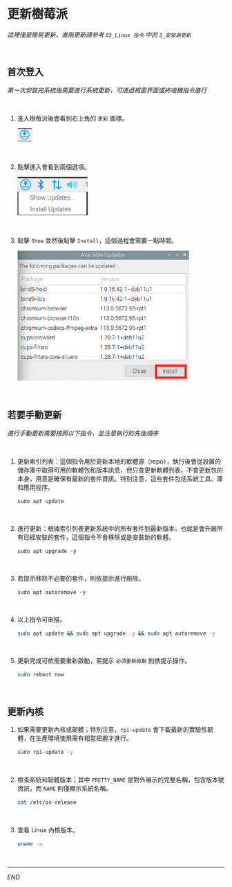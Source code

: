 # 更新樹莓派

_這裡僅是簡易更新，進階更新請參考 `03_Linux 指令` 中的 `3_安裝與更新`_

<br>

## 首次登入

_第一次安裝完系統後需要進行系統更新，可透過視窗界面或終端機指令進行_

<br>

1. 進入樹莓派後會看到右上角的 `更新` 圖標。

   ![](images/img_201.png)

<br>

2. 點擊進入會看到兩個選項。

   ![](images/img_202.png)
   
<br>

3. 點擊 `Show` 並然後點擊 `Install`，這個過程會需要一點時間。

   ![](images/img_203.png)

<br>

## 若要手動更新

_進行手動更新需要按照以下指令，並注意執行的先後順序_

<br>

1. 更新索引列表：這個指令用於更新本地的軟體源（repo），執行後會從設置的儲存庫中取得可用的軟體包和版本訊息，但只會更新軟體列表，不會更新包的本身，用意是確保有最新的套件資訊。特別注意，這些套件包括系統工具、庫和應用程序。

   ```
   sudo apt update
   ```

<br>

2. 進行更新：根據索引列表更新系統中的所有套件到最新版本，也就是會升級所有已經安裝的套件，這個指令不會移除或是安裝新的軟體。

   ```
   sudo apt upgrade -y
   ```

<br>

3. 若提示移除不必要的套件，則依提示進行刪除。

   ```
   sudo apt autoremove -y
   ```

<br>

4. 以上指令可串接。

   ```bash
   sudo apt update && sudo apt upgrade -y && sudo apt autoremove -y
   ```

<br>

5. 更新完成可依需要重新啟動，若提示 `必須重新啟動` 則依提示操作。

   ```bash
   sudo reboot now
   ```

<br>

## 更新內核

1. 如果需要更新內核或韌體；特別注意，`rpi-update` 會下載最新的實驗性韌體，在生產環境使用需有相當把握才進行。

   ```bash
   sudo rpi-update -y
   ```

<br>

2. 檢查系統和韌體版本；其中 `PRETTY_NAME` 是對外展示的完整名稱，包含版本號資訊，而 `NAME` 則僅顯示系統名稱。

   ```bash
   cat /etc/os-release
   ```

<br>

3. 查看 Linux 內核版本。

   ```bash
   uname -a
   ```

<br>

___

_END_